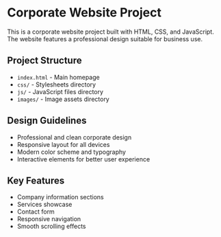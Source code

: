 <!-- Use this file to provide workspace-specific custom instructions to Copilot. For more details, visit https://code.visualstudio.com/docs/copilot/copilot-customization#_use-a-githubcopilotinstructionsmd-file -->

# Corporate Website Project

This is a corporate website project built with HTML, CSS, and JavaScript. The website features a professional design suitable for business use.

## Project Structure
- `index.html` - Main homepage
- `css/` - Stylesheets directory
- `js/` - JavaScript files directory
- `images/` - Image assets directory

## Design Guidelines
- Professional and clean corporate design
- Responsive layout for all devices
- Modern color scheme and typography
- Interactive elements for better user experience

## Key Features
- Company information sections
- Services showcase
- Contact form
- Responsive navigation
- Smooth scrolling effects